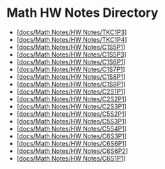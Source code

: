 # Math HW Notes Directory
- [[docs/Math Notes/HW Notes/TKC1P3]]
- [[docs/Math Notes/HW Notes/TKC1P4]]
- [[docs/Math Notes/HW Notes/C1S5P1]]
- [[docs/Math Notes/HW Notes/C1S5P3]]
- [[docs/Math Notes/HW Notes/C1S6P1]]
- [[docs/Math Notes/HW Notes/C1S7P1]]
- [[docs/Math Notes/HW Notes/C1S8P1]]
- [[docs/Math Notes/HW Notes/C1S9P1]]
- [[docs/Math Notes/HW Notes/C2S1P1]]
- [[docs/Math Notes/HW Notes/C2S2P1]]
- [[docs/Math Notes/HW Notes/C2S3P1]]
- [[docs/Math Notes/HW Notes/C5S2P1]]
- [[docs/Math Notes/HW Notes/C5S3P1]]
- [[docs/Math Notes/HW Notes/C5S4P1]]
- [[docs/Math Notes/HW Notes/C6S3P1]]
- [[docs/Math Notes/HW Notes/C6S6P1]]
- [[docs/Math Notes/HW Notes/C6S6P2]]
- [[docs/Math Notes/HW Notes/C6S1P1]]


[//begin]: # "Autogenerated link references for markdown compatibility"
[docs/Math Notes/HW Notes/TKC1P3]: TKC1P3.md "Toolkit Chapter 1 Part 3"
[docs/Math Notes/HW Notes/TKC1P4]: TKC1P4.md "Toolkit Chapter 1 Part 4"
[docs/Math Notes/HW Notes/C1S5P1]: C1S5P1.md "Chapter 1 Section 5 Part 1"
[docs/Math Notes/HW Notes/C1S5P3]: C1S5P3.md "Chapter 1 Section 5 Part 3"
[docs/Math Notes/HW Notes/C1S6P1]: C1S6P1.md "Chapter 1 Section 6 Part 1"
[docs/Math Notes/HW Notes/C1S7P1]: C1S7P1.md "Chapter 1 Section 7 Part 1"
[docs/Math Notes/HW Notes/C1S8P1]: C1S8P1.md "Chapter 1 Section 8 Part 1"
[docs/Math Notes/HW Notes/C1S9P1]: C1S9P1.md "Chapter 1 Section 9 Part 1"
[docs/Math Notes/HW Notes/C2S1P1]: C2S1P1.md "Chapter 2 Section 1 Part 1"
[docs/Math Notes/HW Notes/C2S2P1]: C2S2P1.md "Chapter 2 Section 2 Part 1"
[docs/Math Notes/HW Notes/C2S3P1]: C2S3P1.md "Chapter 2 Section 3 Part 1"
[docs/Math Notes/HW Notes/C5S2P1]: C5S2P1.md "Chapter 5 Section 2 Part 1"
[docs/Math Notes/HW Notes/C5S3P1]: C5S3P1.md "Chapter 5 Section 3 Part 1"
[docs/Math Notes/HW Notes/C5S4P1]: C5S4P1.md "Chapter 5 Section 4 Part 1"
[docs/Math Notes/HW Notes/C6S3P1]: C6S3P1.md "Chapter 6 Section 3 Part 1"
[docs/Math Notes/HW Notes/C6S6P1]: C6S6P1.md "Chapter 6 Section 6 Part 1"
[docs/Math Notes/HW Notes/C6S6P2]: C6S6P2.md "Chapter 6 Section 6 Part 2"
[docs/Math Notes/HW Notes/C6S1P1]: C6S1P1.md "Chapter Number Section Number Part Number"
[//end]: # "Autogenerated link references"
